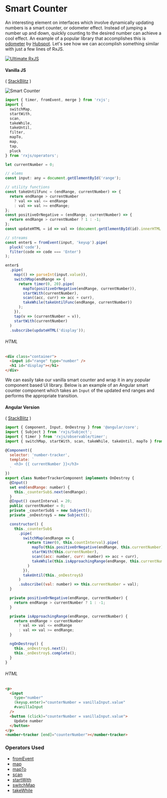 # Smart Counter

An interesting element on interfaces which involve dynamically updating numbers
is a smart counter, or odometer effect. Instead of jumping a number up and down,
quickly counting to the desired number can achieve a cool effect. An example of
a popular library that accomplishes this is
[odometer](https://github.com/HubSpot/odometer) by
[Hubspot](https://github.com/HubSpot). Let's see how we can accomplish something
similar with just a few lines of RxJS.

[![Ultimate RxJS](https://drive.google.com/uc?export=view&id=1qq2-q-eVe-F_-d0eSvTyqaGRjpfLDdJz 'Ultimate RxJS')](https://ultimatecourses.com/courses/rxjs?ref=4)

#### Vanilla JS

( [StackBlitz](https://stackblitz.com/edit/rxjs-m2zsud) )

![Smart Counter](https://drive.google.com/uc?export=view&id=1cG8huWWfsqSe8jLed_NmLrENnF0QyhfZ)

```js
import { timer, fromEvent, merge } from 'rxjs';
import {
  switchMap,
  startWith,
  scan,
  takeWhile,
  takeUntil,
  filter,
  mapTo,
  map,
  tap,
  pluck
} from 'rxjs/operators';

let currentNumber = 0;

// elems
const input: any = document.getElementById('range');

// utility functions
const takeUntilFunc = (endRange, currentNumber) => {
  return endRange > currentNumber
    ? val => val <= endRange
    : val => val >= endRange;
};
const positiveOrNegative = (endRange, currentNumber) => {
  return endRange > currentNumber ? 1 : -1;
};
const updateHTML = id => val => (document.getElementById(id).innerHTML = val);

// streams
const enter$ = fromEvent(input, 'keyup').pipe(
  pluck('code'),
  filter(code => code === 'Enter')
);

enter$
  .pipe(
    map(() => parseInt(input.value)),
    switchMap(endRange => {
      return timer(0, 20).pipe(
        mapTo(positiveOrNegative(endRange, currentNumber)),
        startWith(currentNumber),
        scan((acc, curr) => acc + curr),
        takeWhile(takeUntilFunc(endRange, currentNumber))
      );
    }),
    tap(v => (currentNumber = v)),
    startWith(currentNumber)
  )
  .subscribe(updateHTML('display'));
```

###### HTML

```html
<div class="container">
  <input id="range" type="number" />
  <h1 id="display"></h1>
</div>
```

We can easily take our vanilla smart counter and wrap it in any popular
component based UI library. Below is an example of an Angular smart counter
component which takes an `Input` of the updated end ranges and performs the
appropriate transition.

#### Angular Version

(
[StackBlitz](https://stackblitz.com/edit/angular-gcnqlq?file=app%2Fnumber-tracker.component.ts)
)

```js
import { Component, Input, OnDestroy } from '@angular/core';
import { Subject } from 'rxjs/Subject';
import { timer } from 'rxjs/observable/timer';
import { switchMap, startWith, scan, takeWhile, takeUntil, mapTo } from 'rxjs/operators';

@Component({
  selector: 'number-tracker',
  template: `
    <h3> {{ currentNumber }}</h3>
  `
})
export class NumberTrackerComponent implements OnDestroy {
  @Input()
  set end(endRange: number) {
    this._counterSub$.next(endRange);
  }
  @Input() countInterval = 20;
  public currentNumber = 0;
  private _counterSub$ = new Subject();
  private _onDestroy$ = new Subject();

  constructor() {
    this._counterSub$
      .pipe(
        switchMap(endRange => {
          return timer(0, this.countInterval).pipe(
            mapTo(this.positiveOrNegative(endRange, this.currentNumber)),
            startWith(this.currentNumber),
            scan((acc: number, curr: number) => acc + curr),
            takeWhile(this.isApproachingRange(endRange, this.currentNumber))
          )
        }),
        takeUntil(this._onDestroy$)
      )
      .subscribe((val: number) => this.currentNumber = val);
  }

  private positiveOrNegative(endRange, currentNumber) {
    return endRange > currentNumber ? 1 : -1;
  }

  private isApproachingRange(endRange, currentNumber) {
    return endRange > currentNumber
      ? val => val <= endRange
      : val => val >= endRange;
  }

  ngOnDestroy() {
    this._onDestroy$.next();
    this._onDestroy$.complete();
  }
}
```

###### HTML

```html
<p>
  <input
    type="number"
    (keyup.enter)="counterNumber = vanillaInput.value"
    #vanillaInput
  />
  <button (click)="counterNumber = vanillaInput.value">
    Update number
  </button>
</p>
<number-tracker [end]="counterNumber"></number-tracker>
```

### Operators Used

- [fromEvent](../operators/creation/fromevent.md)
- [map](../operators/transformation/map.md)
- [mapTo](../operators/transformation/mapto.md)
- [scan](../operators/transformation/scan.md)
- [startWith](../operators/combination/startwith.md)
- [switchMap](../operators/transformation/switchmap.md)
- [takeWhile](../operators/filtering/takewhile.md)
